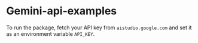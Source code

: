# Gemini-api-examples

To run the package, fetch your API key from `aistudio.google.com` and set it as an environment variable `API_KEY`.
